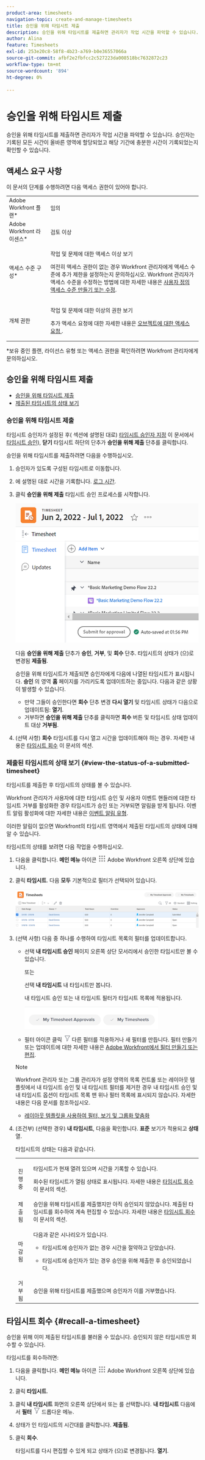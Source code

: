 ```yaml
---
product-area: timesheets
navigation-topic: create-and-manage-timesheets
title: 승인을 위해 타임시트 제출
description: 승인을 위해 타임시트를 제출하면 관리자가 작업 시간을 파악할 수 있습니다. 승인자는 기록된 모든 시간이 올바른 영역에 할당되었고 해당 기간에 충분한 시간이 기록되었는지 확인할 수 있습니다.
author: Alina
feature: Timesheets
exl-id: 253e20c8-58f8-4b23-a769-b0e36557066a
source-git-commit: afbf2e2fbfcc2c527223da008518bc7632872c23
workflow-type: tm+mt
source-wordcount: '894'
ht-degree: 0%

---
```


# 승인을 위해 타임시트 제출

승인을 위해 타임시트를 제출하면 관리자가 작업 시간을 파악할 수 있습니다. 승인자는 기록된 모든 시간이 올바른 영역에 할당되었고 해당 기간에 충분한 시간이 기록되었는지 확인할 수 있습니다.

## 액세스 요구 사항

이 문서의 단계를 수행하려면 다음 액세스 권한이 있어야 합니다.

<table style="table-layout:auto"> 
 <col> 
 <col> 
 <tbody> 
  <tr> 
   <td role="rowheader">Adobe Workfront 플랜*</td> 
   <td> <p>임의</p> </td> 
  </tr> 
  <tr> 
   <td role="rowheader">Adobe Workfront 라이센스*</td> 
   <td> <p>검토 이상</p> </td> 
  </tr> 
  <tr> 
   <td role="rowheader">액세스 수준 구성*</td> 
   <td> <p>작업 및 문제에 대한 액세스 이상 보기</p> <p>여전히 액세스 권한이 없는 경우 Workfront 관리자에게 액세스 수준에 추가 제한을 설정하는지 문의하십시오. Workfront 관리자가 액세스 수준을 수정하는 방법에 대한 자세한 내용은 <a href="../../administration-and-setup/add-users/configure-and-grant-access/create-modify-access-levels.md" class="MCXref xref">사용자 정의 액세스 수준 만들기 또는 수정</a>.</p> </td> 
  </tr> 
  <tr> 
   <td role="rowheader">개체 권한</td> 
   <td> <p>작업 및 문제에 대한 이상의 권한 보기</p> <p>추가 액세스 요청에 대한 자세한 내용은 <a href="../../workfront-basics/grant-and-request-access-to-objects/request-access.md" class="MCXref xref">오브젝트에 대한 액세스 요청 </a>.</p> </td> 
  </tr> 
 </tbody> 
</table>

*보유 중인 플랜, 라이선스 유형 또는 액세스 권한을 확인하려면 Workfront 관리자에게 문의하십시오.

## 승인을 위해 타임시트 제출

* [승인을 위해 타임시트 제출](#submit-a-timesheet-for-approval)
* [제출된 타임시트의 상태 보기](#view-the-status-of-a-submitted-timesheet)

### 승인을 위해 타임시트 제출

타임시트 승인자가 설정된 후( 섹션에 설명된 대로) [타임시트 승인자 지정](../../timesheets/create-and-manage-timesheets/timesheet-approvals.md#designating-a-timesheet-approver) 이 문서에서 [타임시트 승인](../../timesheets/create-and-manage-timesheets/timesheet-approvals.md)), **닫기** 타임시트 하단의 단추가 **승인을 위해 제출** 단추를 클릭합니다.

승인을 위해 타임시트를 제출하려면 다음을 수행하십시오.

1. 승인자가 있도록 구성된 타임시트로 이동합니다.
1. 에 설명된 대로 시간을 기록합니다. [로그 시간](../../timesheets/create-and-manage-timesheets/log-time.md).
1. 클릭 **승인을 위해 제출** 타임시트 승인 프로세스를 시작합니다.

   ![](assets/submit-for-approval-button-on-timesheet-nwe.png)

   다음 **승인을 위해 제출** 단추가 **승인**, **거부**, 및 **회수** 단추. 타임시트의 상태가 (으)로 변경됨 **제출됨**.

   승인을 위해 타임시트가 제출되면 승인자에게 다음에 나열된 타임시트가 표시됩니다. **승인** 의 영역 **홈** 페이지를 가리키도록 업데이트하는 중입니다. 다음과 같은 상황이 발생할 수 있습니다.

   * 만약 그들이 승인한다면 **회수** 단추 변경 **다시 열기** 및 타임시트 상태가 다음으로 업데이트됨: **열기**.
   * 거부하면 **승인을 위해 제출** 단추를 클릭하면 **회수** 버튼 및 타임시트 상태 업데이트 대상 **거부됨**.

1. (선택 사항) **회수** 타임시트를 다시 열고 시간을 업데이트해야 하는 경우. 자세한 내용은 [타임시트 회수](#recall-a-timesheet) 이 문서의 섹션.

### 제출된 타임시트의 상태 보기 {#view-the-status-of-a-submitted-timesheet}

타임시트를 제출한 후 타임시트의 상태를 볼 수 있습니다.

Workfront 관리자가 사용자에 대한 타임시트 승인 및 사용자 이벤트 핸들러에 대한 타임시트 거부를 활성화한 경우 타임시트가 승인 또는 거부되면 알림을 받게 됩니다. 이벤트 알림 활성화에 대한 자세한 내용은 [이벤트 알림 유형](../../administration-and-setup/manage-workfront/emails/event-notifications-available-in-wf.md).

이러한 알림이 없으면 Workfront의 타임시트 영역에서 제출된 타임시트의 상태에 대해 알 수 있습니다.

타임시트의 상태를 보려면 다음 작업을 수행하십시오.

1. 다음을 클릭합니다. **메인 메뉴** 아이콘 ![](assets/main-menu-icon.png) Adobe Workfront 오른쪽 상단에 있습니다.
1. 클릭 **타임시트**. 다음 **모두** 기본적으로 필터가 선택되어 있습니다.

   ![](assets/timesheet-list-one-timesheet-selected-nwe-350x70.png)

1. (선택 사항) 다음 중 하나를 수행하여 타임시트 목록의 필터를 업데이트합니다.

   * 선택 **내 타임시트 승인** 페이지 오른쪽 상단 모서리에서 승인한 타임시트만 볼 수 있습니다.

     또는

     선택 **내 타임시트** 내 타임시트만 봅니다.

     내 타임시트 승인 또는 내 타임시트 필터가 타임시트 목록에 적용됩니다.

     ![](assets/my-timesheet-approvals-my-timesheets-pills-on-timesheets-list-nwe-350x58.png)

   * 필터 아이콘 클릭 ![](assets/filter-nwepng.png) 다른 필터를 적용하거나 새 필터를 만듭니다. 필터 만들기 또는 업데이트에 대한 자세한 내용은 [Adobe Workfront에서 필터 만들기 또는 편집](../../reports-and-dashboards/reports/reporting-elements/create-filters.md).

   >[!NOTE]
   >
   >Workfront 관리자 또는 그룹 관리자가 설정 영역의 목록 컨트롤 또는 레이아웃 템플릿에서 내 타임시트 승인 및 내 타임시트 필터를 제거한 경우 내 타임시트 승인 및 내 타임시트 옵션이 타임시트 목록 맨 위나 필터 목록에 표시되지 않습니다. 자세한 내용은 다음 문서를 참조하십시오.
   >
   >   
   >   
   >   * [레이아웃 템플릿을 사용하여 필터, 보기 및 그룹화 맞춤화](../../administration-and-setup/customize-workfront/use-layout-templates/customize-fvg-list-controls-layout-template.md)
   >   
   >

1. (조건부) (선택한 경우) **내 타임시트**, 다음을 확인합니다. **표준** 보기가 적용되고 **상태** 열.

   타임시트의 상태는 다음과 같습니다.

   <table style="table-layout:auto"> 
    <col> 
    <col> 
    <tbody> 
     <tr> 
      <td role="rowheader">진행 중</td> 
      <td> <p>타임시트가 현재 열려 있으며 시간을 기록할 수 있습니다. </p> <p>회수된 타임시트가 열림 상태로 표시됩니다. 자세한 내용은 <a href="#recall-a-timesheet" class="MCXref xref">타임시트 회수</a> 이 문서의 섹션. </p> </td> 
     </tr> 
     <tr> 
      <td role="rowheader">제출됨</td> 
      <td>승인을 위해 타임시트를 제출했지만 아직 승인되지 않았습니다. 제출된 타임시트를 회수하여 계속 편집할 수 있습니다. 자세한 내용은 <a href="#recall-a-timesheet" class="MCXref xref">타임시트 회수</a> 이 문서의 섹션. </td> 
     </tr> 
     <tr> 
      <td role="rowheader">마감됨</td> 
      <td> <p>다음과 같은 시나리오가 있습니다.</p> 
       <ul> 
        <li> <p>타임시트에 승인자가 없는 경우 시간을 절약하고 닫았습니다.</p> </li> 
        <li> <p>타임시트에 승인자가 있는 경우 승인을 위해 제출한 후 승인되었습니다.</p> </li> 
       </ul> </td> 
     </tr> 
     <tr> 
      <td role="rowheader">거부됨</td> 
      <td>승인을 위해 타임시트를 제출했으며 승인자가 이를 거부했습니다.</td> 
     </tr> 
    </tbody> 
   </table>

## 타임시트 회수 {#recall-a-timesheet}

승인을 위해 이미 제출된 타임시트를 불러올 수 있습니다. 승인되지 않은 타임시트만 회수할 수 있습니다.

타임시트를 회수하려면:

1. 다음을 클릭합니다. **메인 메뉴** 아이콘 ![](assets/main-menu-icon.png) Adobe Workfront 오른쪽 상단에 있습니다.

1. 클릭 **타임시트**.
1. 클릭 **내 타임시트** 화면의 오른쪽 상단에서 또는 를 선택합니다. **내 타임시트** 다음에서 **필터** ![](assets/filter-nwepng.png) 드롭다운 메뉴.
1. 상태가 인 타임시트의 시간대를 클릭합니다. **제출됨**.
1. 클릭 **회수**.

   타임시트를 다시 편집할 수 있게 되고 상태가 (으)로 변경됩니다. **열기**.
